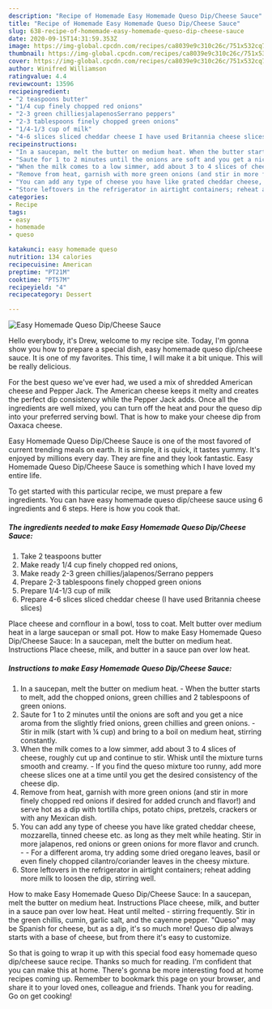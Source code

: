 ```yaml
---
description: "Recipe of Homemade Easy Homemade Queso Dip/Cheese Sauce"
title: "Recipe of Homemade Easy Homemade Queso Dip/Cheese Sauce"
slug: 638-recipe-of-homemade-easy-homemade-queso-dip-cheese-sauce
date: 2020-09-15T14:31:59.353Z
image: https://img-global.cpcdn.com/recipes/ca8039e9c310c26c/751x532cq70/easy-homemade-queso-dipcheese-sauce-recipe-main-photo.jpg
thumbnail: https://img-global.cpcdn.com/recipes/ca8039e9c310c26c/751x532cq70/easy-homemade-queso-dipcheese-sauce-recipe-main-photo.jpg
cover: https://img-global.cpcdn.com/recipes/ca8039e9c310c26c/751x532cq70/easy-homemade-queso-dipcheese-sauce-recipe-main-photo.jpg
author: Winifred Williamson
ratingvalue: 4.4
reviewcount: 13596
recipeingredient:
- "2 teaspoons butter"
- "1/4 cup finely chopped red onions"
- "2-3 green chilliesjalapenosSerrano peppers"
- "2-3 tablespoons finely chopped green onions"
- "1/4-1/3 cup of milk"
- "4-6 slices sliced cheddar cheese I have used Britannia cheese slices"
recipeinstructions:
- "In a saucepan, melt the butter on medium heat. When the butter starts to melt, add the chopped onions, green chillies and 2 tablespoons of green onions."
- "Saute for 1 to 2 minutes until the onions are soft and you get a nice aroma from the slightly fried onions, green chillies and green onions. Stir in milk (start with ¼ cup) and bring to a boil on medium heat, stirring constantly."
- "When the milk comes to a low simmer, add about 3 to 4 slices of cheese, roughly cut up and continue to stir. Whisk until the mixture turns smooth and creamy. If you find the queso mixture too runny, add more cheese slices one at a time until you get the desired consistency of the cheese dip."
- "Remove from heat, garnish with more green onions (and stir in more finely chopped red onions if desired for added crunch and flavor!) and serve hot as a dip with tortilla chips, potato chips, pretzels, crackers or with any Mexican dish."
- "You can add any type of cheese you have like grated cheddar cheese, mozzarella, tinned cheese etc. as long as they melt while heating. Stir in more jalapenos, red onions or green onions for more flavor and crunch.  For a different aroma, try adding some dried oregano leaves, basil or even finely chopped cilantro/coriander leaves in the cheesy mixture."
- "Store leftovers in the refrigerator in airtight containers; reheat adding more milk to loosen the dip, stirring well."
categories:
- Recipe
tags:
- easy
- homemade
- queso

katakunci: easy homemade queso 
nutrition: 134 calories
recipecuisine: American
preptime: "PT21M"
cooktime: "PT57M"
recipeyield: "4"
recipecategory: Dessert

---
```



![Easy Homemade Queso Dip/Cheese Sauce](https://img-global.cpcdn.com/recipes/ca8039e9c310c26c/751x532cq70/easy-homemade-queso-dipcheese-sauce-recipe-main-photo.jpg)

Hello everybody, it's Drew, welcome to my recipe site. Today, I'm gonna show you how to prepare a special dish, easy homemade queso dip/cheese sauce. It is one of my favorites. This time, I will make it a bit unique. This will be really delicious.

For the best queso we&#39;ve ever had, we used a mix of shredded American cheese and Pepper Jack. The American cheese keeps it melty and creates the perfect dip consistency while the Pepper Jack adds. Once all the ingredients are well mixed, you can turn off the heat and pour the queso dip into your preferred serving bowl. That is how to make your cheese dip from Oaxaca cheese.

Easy Homemade Queso Dip/Cheese Sauce is one of the most favored of current trending meals on earth. It is simple, it is quick, it tastes yummy. It's enjoyed by millions every day. They are fine and they look fantastic. Easy Homemade Queso Dip/Cheese Sauce is something which I have loved my entire life.


To get started with this particular recipe, we must prepare a few ingredients. You can have easy homemade queso dip/cheese sauce using 6 ingredients and 6 steps. Here is how you cook that.

<!--inarticleads1-->

##### The ingredients needed to make Easy Homemade Queso Dip/Cheese Sauce:

1. Take 2 teaspoons butter
1. Make ready 1/4 cup finely chopped red onions,
1. Make ready 2-3 green chillies/jalapenos/Serrano peppers
1. Prepare 2-3 tablespoons finely chopped green onions
1. Prepare 1/4-1/3 cup of milk
1. Prepare 4-6 slices sliced cheddar cheese (I have used Britannia cheese slices)


Place cheese and cornflour in a bowl, toss to coat. Melt butter over medium heat in a large saucepan or small pot. How to make Easy Homemade Queso Dip/Cheese Sauce: In a saucepan, melt the butter on medium heat. Instructions Place cheese, milk, and butter in a sauce pan over low heat. 

<!--inarticleads2-->

##### Instructions to make Easy Homemade Queso Dip/Cheese Sauce:

1. In a saucepan, melt the butter on medium heat. - When the butter starts to melt, add the chopped onions, green chillies and 2 tablespoons of green onions.
1. Saute for 1 to 2 minutes until the onions are soft and you get a nice aroma from the slightly fried onions, green chillies and green onions. - Stir in milk (start with ¼ cup) and bring to a boil on medium heat, stirring constantly.
1. When the milk comes to a low simmer, add about 3 to 4 slices of cheese, roughly cut up and continue to stir. Whisk until the mixture turns smooth and creamy. - If you find the queso mixture too runny, add more cheese slices one at a time until you get the desired consistency of the cheese dip.
1. Remove from heat, garnish with more green onions (and stir in more finely chopped red onions if desired for added crunch and flavor!) and serve hot as a dip with tortilla chips, potato chips, pretzels, crackers or with any Mexican dish.
1. You can add any type of cheese you have like grated cheddar cheese, mozzarella, tinned cheese etc. as long as they melt while heating. Stir in more jalapenos, red onions or green onions for more flavor and crunch. -  - For a different aroma, try adding some dried oregano leaves, basil or even finely chopped cilantro/coriander leaves in the cheesy mixture.
1. Store leftovers in the refrigerator in airtight containers; reheat adding more milk to loosen the dip, stirring well.


How to make Easy Homemade Queso Dip/Cheese Sauce: In a saucepan, melt the butter on medium heat. Instructions Place cheese, milk, and butter in a sauce pan over low heat. Heat until melted - stirring frequently. Stir in the green chillis, cumin, garlic salt, and the cayenne pepper. &#34;Queso&#34; may be Spanish for cheese, but as a dip, it&#39;s so much more! Queso dip always starts with a base of cheese, but from there it&#39;s easy to customize. 

So that is going to wrap it up with this special food easy homemade queso dip/cheese sauce recipe. Thanks so much for reading. I'm confident that you can make this at home. There's gonna be more interesting food at home recipes coming up. Remember to bookmark this page on your browser, and share it to your loved ones, colleague and friends. Thank you for reading. Go on get cooking!
